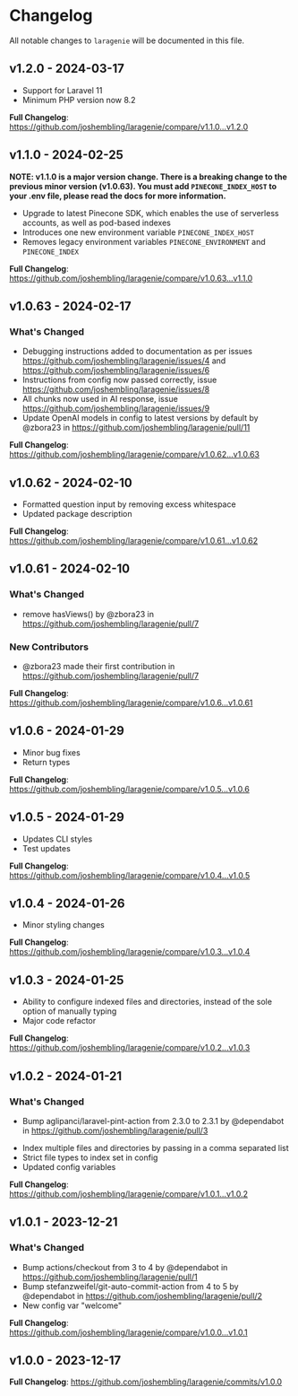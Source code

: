 # Changelog

All notable changes to `laragenie` will be documented in this file.

## v1.2.0 - 2024-03-17

- Support for Laravel 11
- Minimum PHP version now 8.2

**Full Changelog**: https://github.com/joshembling/laragenie/compare/v1.1.0...v1.2.0

## v1.1.0 - 2024-02-25

**NOTE: v1.1.0 is a major version change. There is a breaking change to the previous minor version (v1.0.63). You must add `PINECONE_INDEX_HOST` to your .env file, please read the docs for more information.**

- Upgrade to latest Pinecone SDK, which enables the use of serverless accounts, as well as pod-based indexes
- Introduces one new environment variable `PINECONE_INDEX_HOST`
- Removes legacy environment variables `PINECONE_ENVIRONMENT` and `PINECONE_INDEX`

**Full Changelog**: https://github.com/joshembling/laragenie/compare/v1.0.63...v1.1.0

## v1.0.63 - 2024-02-17

### What's Changed

- Debugging instructions added to documentation as per issues https://github.com/joshembling/laragenie/issues/4 and https://github.com/joshembling/laragenie/issues/6
- Instructions from config now passed correctly, issue https://github.com/joshembling/laragenie/issues/8
- All chunks now used in AI response, issue https://github.com/joshembling/laragenie/issues/9
- Update OpenAI models in config to latest versions by default by @zbora23 in https://github.com/joshembling/laragenie/pull/11

**Full Changelog**: https://github.com/joshembling/laragenie/compare/v1.0.62...v1.0.63

## v1.0.62 - 2024-02-10

- Formatted question input by removing excess whitespace
- Updated package description

**Full Changelog**: https://github.com/joshembling/laragenie/compare/v1.0.61...v1.0.62

## v1.0.61 - 2024-02-10

### What's Changed

* remove hasViews() by @zbora23 in https://github.com/joshembling/laragenie/pull/7

### New Contributors

* @zbora23 made their first contribution in https://github.com/joshembling/laragenie/pull/7

**Full Changelog**: https://github.com/joshembling/laragenie/compare/v1.0.6...v1.0.61

## v1.0.6 - 2024-01-29

- Minor bug fixes
- Return types

**Full Changelog**: https://github.com/joshembling/laragenie/compare/v1.0.5...v1.0.6

## v1.0.5 - 2024-01-29

- Updates CLI styles
- Test updates

**Full Changelog**: https://github.com/joshembling/laragenie/compare/v1.0.4...v1.0.5

## v1.0.4 - 2024-01-26

- Minor styling changes

**Full Changelog**: https://github.com/joshembling/laragenie/compare/v1.0.3...v1.0.4

## v1.0.3 - 2024-01-25

- Ability to configure indexed files and directories, instead of the sole option of manually typing
- Major code refactor

**Full Changelog**: https://github.com/joshembling/laragenie/compare/v1.0.2...v1.0.3

## v1.0.2 - 2024-01-21

### What's Changed

* Bump aglipanci/laravel-pint-action from 2.3.0 to 2.3.1 by @dependabot in https://github.com/joshembling/laragenie/pull/3

- Index multiple files and directories by passing in a comma separated list
- Strict file types to index set in config
- Updated config variables

**Full Changelog**: https://github.com/joshembling/laragenie/compare/v1.0.1...v1.0.2

## v1.0.1 - 2023-12-21

### What's Changed

* Bump actions/checkout from 3 to 4 by @dependabot in https://github.com/joshembling/laragenie/pull/1
* Bump stefanzweifel/git-auto-commit-action from 4 to 5 by @dependabot in https://github.com/joshembling/laragenie/pull/2
* New config var "welcome"

**Full Changelog**: https://github.com/joshembling/laragenie/compare/v1.0.0...v1.0.1

## v1.0.0 - 2023-12-17

**Full Changelog**: https://github.com/joshembling/laragenie/commits/v1.0.0

